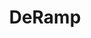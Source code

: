 ---
title: DeRamp
category:
  - Gaming
ApprovedOn: Q1 2024
externalUrl: "#"
type: Grant 
grantType: Project
---